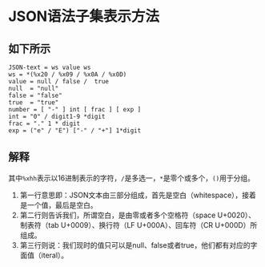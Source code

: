 # JSON语法子集表示方法

## 如下所示
```BNF
JSON-text = ws value ws
ws = *(%x20 / %x09 / %x0A / %x0D)
value = null / false /  true
null  = "null"
false = "false"
true  = "true"
number = [ "-" ] int [ frac ] [ exp ]
int = "0" / digit1-9 *digit
frac = "." 1 * digit
exp = ("e" / "E") ["-" / "+"] 1*digit
```

## 解释
其中`%xhh`表示以16进制表示的字符，`/`是多选一，`*`是零个或多个，`()`用于分组。

1. 第一行意思即：JSON文本由三部分组成，首先是空白（whitespace），接着是一个值，最后是空白。
2. 第二行则告诉我们，所谓空白，是由零或者多个空格符（space U+0020）、制表符（tab U+0009）、换行符（LF U+000A）、回车符（CR U+000D）所组成。
3. 第三行则说：我们现时的值只可以是null、false或者true，他们都有对应的字面值（iteral）。
